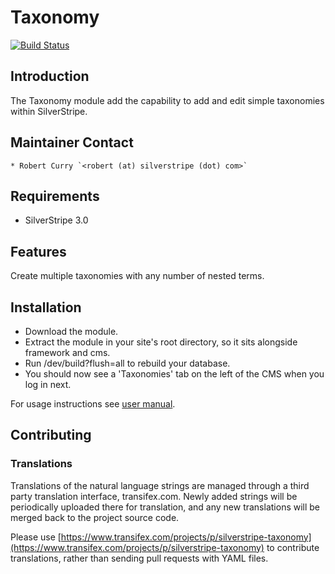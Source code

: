 # Taxonomy

[![Build Status](https://secure.travis-ci.org/silverstripe-labs/silverstripe-taxonomy.png)](http://travis-ci.org/silverstripe-labs/silverstripe-taxonomy)

## Introduction

The Taxonomy module add the capability to add and edit simple taxonomies within SilverStripe.

## Maintainer Contact

	* Robert Curry `<robert (at) silverstripe (dot) com>`

## Requirements

 * SilverStripe 3.0

## Features

Create multiple taxonomies with any number of nested terms.

## Installation

 * Download the module.
 * Extract the module in your site's root directory, so it sits alongside framework and cms.
 * Run /dev/build?flush=all to rebuild your database.
 * You should now see a 'Taxonomies' tab on the left of the CMS when you log in next.

For usage instructions see [user manual](docs/en/user.md).

## Contributing

### Translations

Translations of the natural language strings are managed through a third party translation interface, transifex.com. Newly added strings will be periodically uploaded there for translation, and any new translations will be merged back to the project source code.

Please use [https://www.transifex.com/projects/p/silverstripe-taxonomy](https://www.transifex.com/projects/p/silverstripe-taxonomy) to contribute translations, rather than sending pull requests with YAML files.
